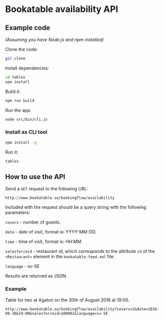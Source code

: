 # Bookatable availability API

## Example code

_(Assuming you have Node.js and npm installed)_

Clone the code:

``` bash
git clone
```

Install dependencies:

``` bash
cd tables
npm install
```

Build it:

``` bash
npm run build
```

Run the app:

``` bash
node src/bin/cli.js
```

### Install as CLI tool

``` bash
npm install -g
```

Run it:

``` bash
tables
```

## How to use the API

Send a ```GET``` request to the following URL:

```
http://www.bookatable.se/bookingflow/availability
```

Included with the request should be a query string with the following parameters:

```covers``` - number of guests.

```date``` - date of visit, format is: YYYY-MM-DD.

```time``` - time of visit, format is: HH:MM.

```salesforceid``` - restaurant id, which corresponds to the attribute ```id``` of the ```<Restaurant>``` element in the ```bookatable-feed.xml``` file.

```language``` - sv-SE

Results are returned as JSON.

### Example

Table for two at Agaton on the 30th of August 2016 at 19:00.

```
http://www.bookatable.se/bookingflow/availability?covers=2&date=2016-08-30&19:00&salesforceid=100001&language=sv-SE
```
